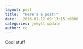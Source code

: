 ```yaml
---
layout: post
title:  "Here's a post!"
date:   2016-01-12 09:13:15 +0000
categories: jekyll update
author: cc
---
```


Cool stuff
